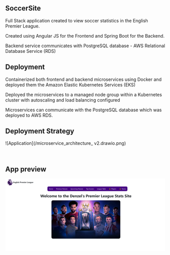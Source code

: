 ## SoccerSite
Full Stack application created to view soccer statistics in the English Premier League. 

Created using Angular JS for the Frontend and Spring Boot for the Backend.

Backend service communicates with PostgreSQL database - AWS Relational Database Service (RDS)

## Deployment 
Containerized both frontend and backend microservices using Docker and deployed them the Amazon Elastic Kubernetes Services (EKS)

Deployed the microservices to a managed node group within a Kubernetes cluster with autoscaling and load balancing configured

Microservices can communicate with the PostgreSQL database which was deployed to AWS RDS. 



## Deployment Strategy
![Application](/microservice_architecture_ v2.drawio.png)

<br />


## App preview

![Application](/frontend/angular-soccersite/src/assets/soccerapp.png)
